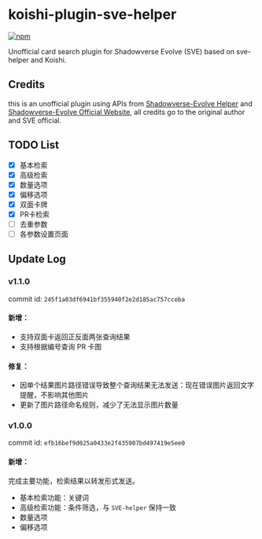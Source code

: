# koishi-plugin-sve-helper

[![npm](https://img.shields.io/npm/v/koishi-plugin-sve-helper?style=flat-square)](https://www.npmjs.com/package/koishi-plugin-sve-helper)


Unofficial card search plugin for Shadowverse Evolve (SVE) based on sve-helper and Koishi.

## Credits

this is an unofficial plugin using APIs from [Shadowverse-Evolve Helper](https://www.svehelperwin.com/) and [Shadowverse-Evolve Official Website](https://shadowverse-evolve.com/), all credits go to the original author and SVE official.

## TODO List

 - [x] 基本检索
 - [x] 高级检索
 - [x] 数量选项
 - [x] 偏移选项
 - [x] 双面卡牌
 - [x] PR卡检索
 - [ ] 去重参数
 - [ ] 各参数设置页面

## Update Log

### v1.1.0

commit id: `245f1a03df6941bf355940f2e2d185ac757cceba`

#### 新增：

 - 支持双面卡返回正反面两张查询结果
 - 支持根据编号查询 PR 卡图

#### 修复：

 - 因单个结果图片路径错误导致整个查询结果无法发送：现在错误图片返回文字提醒，不影响其他图片
 - 更新了图片路径命名规则，减少了无法显示图片数量


### v1.0.0

commit id: `efb16bef9d025a0433e2f435907bd497419e5ee0`

#### 新增：

完成主要功能，检索结果以转发形式发送。

 - 基本检索功能：关键词
 - 高级检索功能：条件筛选，与 `SVE-helper` 保持一致
 - 数量选项
 - 偏移选项
